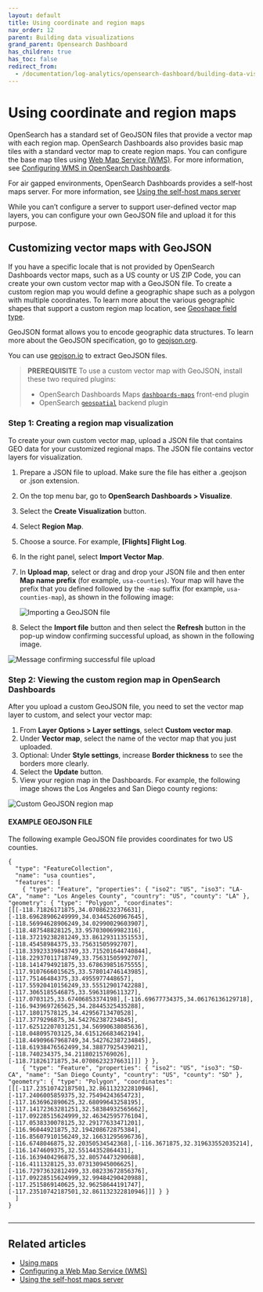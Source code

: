 ```yaml
---
layout: default
title: Using coordinate and region maps
nav_order: 12
parent: Building data visualizations
grand_parent: Opensearch Dashboard
has_children: true
has_toc: false
redirect_from:
  - /documentation/log-analytics/opensearch-dashboard/building-data-visualizations/using-coordinate-and-region-maps
---
```



# Using coordinate and region maps

OpenSearch has a standard set of GeoJSON files that provide a vector map with each region map. OpenSearch Dashboards also provides basic map tiles with a standard vector map to create region maps. You can configure the base map tiles using  [Web Map Service (WMS)](https://www.ogc.org/standards/wms). For more information, see  [Configuring WMS in OpenSearch Dashboards](https://opensearch.org/docs/latest/dashboards/maptiles/).

For air gapped environments, OpenSearch Dashboards provides a self-host maps server. For more information, see  [Using the self-host maps server](https://opensearch.org/docs/latest/dashboards/selfhost-maps-server/)

While you can’t configure a server to support user-defined vector map layers, you can configure your own GeoJSON file and upload it for this purpose.

## Customizing vector maps with GeoJSON[](https://opensearch.org/docs/latest/dashboards/visualize/geojson-regionmaps/#customizing-vector-maps-with-geojson)

If you have a specific locale that is not provided by OpenSearch Dashboards vector maps, such as a US county or US ZIP Code, you can create your own custom vector map with a GeoJSON file. To create a custom region map you would define a geographic shape such as a polygon with multiple coordinates. To learn more about the various geographic shapes that support a custom region map location, see  [Geoshape field type](https://opensearch.org/docs/latest/opensearch/supported-field-types/geo-shape/).

GeoJSON format allows you to encode geographic data structures. To learn more about the GeoJSON specification, go to  [geojson.org](https://geojson.org/).

You can use  [geojson.io](https://geojson.io/#map=2/20.0/0.0)  to extract GeoJSON files.

> **PREREQUISITE**  To use a custom vector map with GeoJSON, install these two required plugins:
> 
> -   OpenSearch Dashboards Maps  [`dashboards-maps`](https://github.com/opensearch-project/dashboards-maps)  front-end plugin
> -   OpenSearch  [`geospatial`](https://github.com/opensearch-project/geospatial)  backend plugin

### Step 1: Creating a region map visualization[](https://opensearch.org/docs/latest/dashboards/visualize/geojson-regionmaps/#step-1-creating-a-region-map-visualization)

To create your own custom vector map, upload a JSON file that contains GEO data for your customized regional maps. The JSON file contains vector layers for visualization.

1.  Prepare a JSON file to upload. Make sure the file has either a .geojson or .json extension.
2.  On the top menu bar, go to  **OpenSearch Dashboards > Visualize**.
3.  Select the  **Create Visualization**  button.
4.  Select  **Region Map**.
5.  Choose a source. For example,  **[Flights] Flight Log**.
6.  In the right panel, select  **Import Vector Map**.
7.  In  **Upload map**, select or drag and drop your JSON file and then enter  **Map name prefix**  (for example,  `usa-counties`). Your map will have the prefix that you defined followed by the  `-map`  suffix (for example,  `usa-counties-map`), as shown in the following image:
    
    ![Importing a GeoJSON file]({{site.baseurl}}/images/using-coordinate-and-region-maps/import-geojson-file.png)
    
8.  Select the  **Import file**  button and then select the  **Refresh**  button in the pop-up window confirming successful upload, as shown in the following image.

![Message confirming successful file upload]({{site.baseurl}}/images/using-coordinate-and-region-maps/upload-success.png)

### Step 2: Viewing the custom region map in OpenSearch Dashboards[](https://opensearch.org/docs/latest/dashboards/visualize/geojson-regionmaps/#step-2-viewing-the-custom-region-map-in-opensearch-dashboards)

After you upload a custom GeoJSON file, you need to set the vector map layer to custom, and select your vector map:

1.  From  **Layer Options > Layer settings**, select  **Custom vector map**.
2.  Under  **Vector map**, select the name of the vector map that you just uploaded.
3.  Optional: Under  **Style settings**, increase  **Border thickness**  to see the borders more clearly.
4.  Select the  **Update**  button.
5.  View your region map in the Dashboards. For example, the following image shows the Los Angeles and San Diego county regions:

![Custom GeoJSON region map]({{site.baseurl}}/images/using-coordinate-and-region-maps/county-region-map.png)

#### EXAMPLE GEOJSON FILE[](https://opensearch.org/docs/latest/dashboards/visualize/geojson-regionmaps/#example-geojson-file)

The following example GeoJSON file provides coordinates for two US counties.

```
{
  "type": "FeatureCollection",
  "name": "usa counties",
  "features": [
    { "type": "Feature", "properties": { "iso2": "US", "iso3": "LA-CA", "name": "Los Angeles County", "country": "US", "county": "LA" }, "geometry": { "type": "Polygon", "coordinates":[[[-118.71826171875,34.07086232376631],[-118.69628906249999,34.03445260967645],[-118.56994628906249,34.02990029603907],[-118.487548828125,33.957030069982316],[-118.37219238281249,33.86129311351553],[-118.45458984375,33.75631505992707],[-118.33923339843749,33.715201644740844],[-118.22937011718749,33.75631505992707],[-118.1414794921875,33.678639851675555],[-117.9107666015625,33.578014746143985],[-117.75146484375,33.4955977448657],[-117.55920410156249,33.55512901742288],[-117.3065185546875,33.5963189611327],[-117.0703125,33.67406853374198],[-116.69677734375,34.06176136129718],[-116.9439697265625,34.28445325435288],[-117.18017578125,34.42956713470528],[-117.3779296875,34.542762387234845],[-117.62512207031251,34.56990638085636],[-118.048095703125,34.615126683462194],[-118.44909667968749,34.542762387234845],[-118.61938476562499,34.38877925439021],[-118.740234375,34.21180215769026],[-118.71826171875,34.07086232376631]]] } },
    { "type": "Feature", "properties": { "iso2": "US", "iso3": "SD-CA", "name": "San Diego County", "country": "US", "county": "SD" }, "geometry": { "type": "Polygon", "coordinates":[[[-117.23510742187501,32.861132322810946],[-117.2406005859375,32.75494243654723],[-117.1636962890625,32.68099643258195],[-117.14172363281251,32.58384932565662],[-117.09228515624999,32.46342595776104],[-117.0538330078125,32.29177633471201],[-116.96044921875,32.194208672875384],[-116.85607910156249,32.16631295696736],[-116.6748046875,32.20350534542368],[-116.3671875,32.319633552035214],[-116.1474609375,32.55144352864431],[-116.1639404296875,32.80574473290688],[-116.4111328125,33.073130945006625],[-116.72973632812499,33.08233672856376],[-117.09228515624999,32.99484290420988],[-117.2515869140625,32.96258644191747], [-117.23510742187501,32.861132322810946]]] } }
  ]
}


```

[](https://opensearch.org/docs/latest/dashboards/visualize/geojson-regionmaps/#top)

----------

## Related articles[](https://opensearch.org/docs/latest/dashboards/visualize/geojson-regionmaps/#related-articles)

-   [Using maps](https://opensearch.org/docs/latest/dashboards/visualize/maps/)
-   [Configuring a Web Map Service (WMS)](https://opensearch.org/docs/latest/dashboards/visualize/maptiles/)
-   [Using the self-host maps server](https://opensearch.org/docs/latest/dashboards/visualize/selfhost-maps-server/)